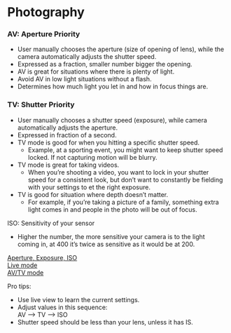 # Photography

### AV: Aperture Priority
* User manually chooses the aperture (size of opening of lens), while the camera automatically adjusts the shutter speed.
* Expressed as a fraction, smaller number bigger the opening.
* AV is great for situations where there is plenty of light.
* Avoid AV in low light situations without a flash.
* Determines how much light you let in and how in focus things are.

### TV: Shutter Priority
* User manually chooses a shutter speed (exposure), while camera automatically adjusts the aperture.
* Expressed in fraction of a second.
* TV mode is good for when you hitting a specific shutter speed.
    * Example, at a sporting event, you might want to keep shutter speed locked. If not capturing motion will be blurry.
* TV mode is great for taking videos.
    * When you’re shooting a video, you want to lock in your shutter speed for a consistent look, but don’t want to constantly be fielding with your settings to et the right exposure.
* TV is good for situation where depth doesn’t matter.
    * For example, if you’re taking a picture of a family, something extra light comes in and people in the photo will be out of focus.

ISO: Sensitivity of your sensor
* Higher the number, the more sensitive your camera is to the light coming in, at 400 it’s twice as sensitive as it would be at 200.

[Aperture, Exposure, ISO](https://www.youtube.com/watch?v=YAt4315-uH4)  
[Live mode](https://www.youtube.com/watch?v=mxCgmqaa3eA)  
[AV/TV mode](https://creativemarket.com/blog/camera-modes-av-vs-tv-and-when-to-use-each)  

Pro tips:
* Use live view to learn the current settings.  
* Adjust values in this sequence:  
AV —> TV —> ISO
* Shutter speed should be less than your lens, unless it has IS.
